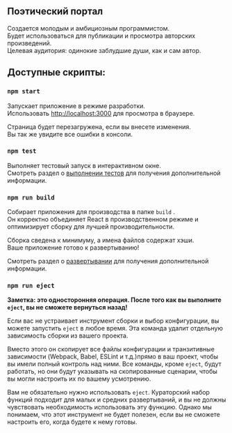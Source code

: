 ## Поэтический портал

Создается молодым и амбициозным программистом.<br>
Будет использоваться для публикации и просмотра авторских произведений.<br>
Целевая аудитория: одинокие заблудшие души, как и сам автор.<br>

## Доступные скрипты:

### `npm start`

Запускает приложение в режиме разработки.<br>
Использовать [http://localhost:3000](http://localhost:3000) для просмотра в браузере.

Страница будет перезагружена, если вы внесете изменения.<br>
Вы так же увидите все ошибки в консоли.

### `npm test`

Выполняет тестовый запуск в интерактивном окне.<br>
Смотреть раздел о [выполнении тестов](https://facebook.github.io/create-react-app/docs/running-tests) для получения дополнительной информации.

### `npm run build`

Собирает приложения для производства в папке `build` .<br>
Он корректно объединяет React в производственном режиме и оптимизирует сборку для лучшей производительности.

Сборка сведена к минимуму, а имена файлов содержат хэши.<br>
Ваше приложение готово к развертыванию!

Смотреть раздел о [развертывании](https://facebook.github.io/create-react-app/docs/deployment) для получения дополнительной информации.

### `npm run eject`

**Заметка: это односторонняя операция. После того как вы выполните `eject`, вы не сможете вернуться назад!**

Если вас не устраивает инструмент сборки и выбор конфигурации, вы можете запустить `eject` в любое время. Эта команда удалит отдельную зависимость сборки из вашего проекта.

Вместо этого он скопирует все файлы конфигурации и транзитивные зависимости (Webpack, Babel, ESLint и т.д.)прямо в ваш проект, чтобы вы имели полный контроль над ними. Все команды, кроме `eject`, будут работать, но они будут указывать на скопированные сценарии, чтобы вы могли настроить их по вашему усмотрению.

Вам не обязательно нужно использовать `eject`. Кураторский набор функций подходит для малых и средних развертываний, и вы не должны чувствовать необходимость использовать эту функцию. Однако мы понимаем, что этот инструмент не будет полезен, если вы не сможете настроить его, когда будете к нему готовы.
